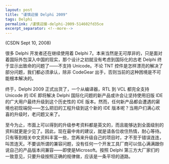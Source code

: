 ```yaml
---
layout: post
title: "谨慎迎接 Delphi 2009"
tags: Delphi
permalink: /谨慎迎接-delphi-2009-514602fd35ce
excerpt_separator: <!--more-->
---
```

(CSDN Sept 10, 2008)

很多 Delphi 开发者还在继续使用着 Delphi 7。本来当然是无可厚非的，只是面对着国际外包深入中国的现实，那个设计之初就没有考虑到国际化的古老 Delphi 终于显示出致命的问题了――不支持 Unicode。不论 TNT 控件是怎样漂亮的解决了部分问题，我们都必须承认，除非 CodeGear 出手，否则当前的这种困境是不可能根本解决的。
<!--more-->

终于，Delphi 2009 正式出货了，一个从编译器，RTL 到 VCL 都完全支持 Unicode 的 IDE 即将解决 Delphi 国际化问题的新产品或许会让坚持使用旧版 IDE 的广大用户最终升级到这个历史性的 IDE 版本。然而，任何新产品都会遭遇的窘境也初现端倪――怎么把旧的工程升级到这个新的 IDE 版本呢？当用户们满心欢喜的升级时，老问题又来了。

至今为止，市面上可以得到的升级参考资料都是英文的，而且能够达到全面级别的资料就更是少见了。因此，现在最中肯的建议，就是请各位收住热情，耐心等待。只有等到相关中文资料丰富一些，您再来升级自己的项目时，才不至于错误连连，叫苦连天。不要谈所谓的兼容问题，没有任何一个开发工具厂商可以信心满满跟你说自己的产品版本间兼容――即使是Microsoft。按照 Delphi 第三方大厂家们的一致意见，只要升级按照正确的规律做，应该是一条平坦的道路。
